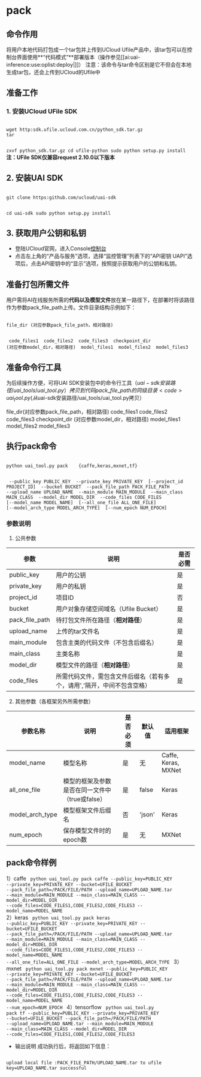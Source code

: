 

# pack
## 命令作用
将用户本地代码打包成一个tar包并上传到UCloud Ufile产品中，该tar包可以在控制台界面使用**“代码模式”**部署版本（操作参见[[ai:uai-inference:use:oplist:deploy|]]） 
注意：该命令与tar命令区别是它不但会在本地生成tar包，还会上传到UCloud的Ufile中

## 准备工作
### 1. 安装UCloud UFile SDK  

<code>
wget http:sdk.ufile.ucloud.com.cn/python_sdk.tar.gz
tar

 zxvf python_sdk.tar.gz
cd ufile-python
sudo python setup.py install
</code>
**注：UFile SDK仅兼容request 2.10.0以下版本**

## 2. 安装UAI SDK

<code>
git clone https:github.com/ucloud/uai-sdk

cd uai-sdk
sudo python setup.py install
</code>

## 3. 获取用户公钥和私钥 

  * 登陆UCloud官网，进入Console[控制台](https://github.com/NVIDIA/nvidia-docker)
  * 点击左上角的“产品与服务”选项，选择“监控管理”列表下的“API密钥 UAPI”选项后，点击API密钥中的“显示”选项，按照提示获取用户的公钥和私钥。

## 准备打包所需文件
用户需将AI在线服务所需的**代码以及模型文件**放在某一路径下，在部署时将该路径作为参数pack\_file\_path上传。文件目录结构示例如下：

<code>
file_dir (对应参数pack_file_path，相对路径)

​    code_files1
​    code_files2
​    code_files3
​    checkpoint_dir (对应参数model_dir，相对路径)
​        model_files1
​        model_files2
​        model_files3
</code>

## 准备命令行工具
为后续操作方便，可将UAI SDK安装包中的命令行工具（$uai-sdk安装路径/uai\_tools/uai\_tool.py）拷贝到代码pack\_file\_path的同级目录
<code>
uai_tool.py (从$uai-sdk安装路径/uai_tools/uai_tool.py拷贝）

file_dir(对应参数pack_file_path，相对路径)
    code_files1
    code_files2
    code_files3
    checkpoint_dir (对应参数model_dir，相对路径)
        model_files1
        model_files2
        model_files3
</code>

## 执行pack命令
<code>
python uai_tool.py pack    {caffe,keras,mxnet,tf}


​			   --public_key PUBLIC_KEY
​                           --private_key PRIVATE_KEY
​			   [--project_id PROJECT_ID]
​                           --bucket BUCKET
​                           --pack_file_path PACK_FILE_PATH
​                           --upload_name UPLOAD_NAME
​                           --main_module MAIN_MODULE 
​                           --main_class MAIN_CLASS
​                           --model_dir MODEL_DIR 
​                           --code_files CODE_FILES
​                           [--model_name MODEL_NAME]
​                           [--all_one_file ALL_ONE_FILE]
​                           [--model_arch_type MODEL_ARCH_TYPE]
​                           [--num_epoch NUM_EPOCH]
</code>

  ###  参数说明
1. 公共参数

| 参数 | 说明 | 是否必需 |
| ---- | ---- | -------- |
| public\_key       | 用户的公钥                                  | 是     |
| private\_key      | 用户的私钥                                  | 是     |
| project\_id       | 项目ID                                   | 否     |
| bucket            | 用户对象存储空间域名（Ufile Bucket）               | 是     |
| pack\_file\_path  | 待打包文件所在路径（**相对路径**）                  | 是     |
| upload\_name      | 上传的tar文件名                              | 是     |
| main\_module        | 包含主类的代码文件（不包含后缀名）                      | 是     |
| main\_class       | 主类名称                                   | 是     |
| model\_dir        | 模型文件的路径（**相对路径**）                          | 是     |
| code\_files       | 所需代码文件，需包含文件后缀名（若有多个，请用','隔开，中间不包含空格）  | 是     |

2. 其他参数（各框架另外所需参数）

| 参数名称 | 说明 | 是否必须 | 默认值 | 适用框架 |
| -------- | ---- | -------- | ------ | -------- |
| model\_name        | 模型名称                          | 是     | 无       | Caffe, Keras, MXNet  |
| all_one\_file      | 模型的框架及参数是否在同一文件中（true或false）  | 是     | false   | Keras                |
| model\_arch\_type  | 模型框架文件后缀名                     | 否     | 'json'  | Keras                |
| num\_epoch         | 保存模型文件时的epoch数                | 是     | 无       | MXNet                |

## pack命令样例
1）caffe
<code>
python uai_tool.py pack caffe --public_key=PUBLIC_KEY --private_key=PRIVATE_KEY --bucket=UFILE_BUCKET --pack_file_path=/PACK/FILE/PATH --upload_name=UPLOAD_NAME.tar --main_module=MAIN_MODULE --main_class=MAIN_CLASS --model_dir=MODEL_DIR --code_files=CODE_FILES1,CODE_FILES2,CODE_FILES3 --model_name=MODEL_NAME
</code>
2）keras
<code>
python uai_tool.py pack keras --public_key=PUBLIC_KEY --private_key=PRIVATE_KEY --bucket=UFILE_BUCKET --pack_file_path=/PACK/FILE/PATH --upload_name=UPLOAD_NAME.tar --main_module=MAIN_MODULE --main_class=MAIN_CLASS --model_dir=MODEL_DIR --code_files=CODE_FILES1,CODE_FILES2,CODE_FILES3 --model_name=MODEL_NAME --all_one_file=ALL_ONE_FILE --model_arch_type=MODEL_ARCH_TYPE
</code>
3）mxnet
<code>
python uai_tool.py pack mxnet --public_key=PUBLIC_KEY --private_key=PRIVATE_KEY --bucket=UFILE_BUCKET --pack_file_path=/PACK/FILE/PATH --upload_name=UPLOAD_NAME.tar --main_module=MAIN_MODULE --main_class=MAIN_CLASS --model_dir=MODEL_DIR --code_files=CODE_FILES1,CODE_FILES2,CODE_FILES3 --model_name=MODEL_NAME --num_epoch=NUM_EPOCH
</code>
4）tensorflow
<code>
python uai_tool.py pack tf --public_key=PUBLIC_KEY --private_key=PRIVATE_KEY --bucket=UFILE_BUCKET --pack_file_path=/PACK/FILE/PATH --upload_name=UPLOAD_NAME.tar --main_module=MAIN_MODULE --main_class=MAIN_CLASS --model_dir=MODEL_DIR --code_files=CODE_FILES1,CODE_FILES2,CODE_FILES3
</code>
  * 输出说明
成功执行后，将返回如下信息：
<code>
upload local file :PACK_FILE_PATH/UPLOAD_NAME.tar to ufile key=UPLOAD_NAME.tar successful
</code>